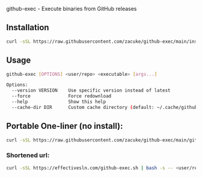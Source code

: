 

github-exec - Execute binaries from GitHub releases

## Installation
```bash
curl -sSL https://raw.githubusercontent.com/zacuke/github-exec/main/install.sh | bash
```

## Usage
```bash
github-exec [OPTIONS] <user/repo> <executable> [args...]

Options:
  --version VERSION    Use specific version instead of latest
  --force              Force redownload
  --help               Show this help
  --cache-dir DIR      Custom cache directory (default: ~/.cache/github-exec)

```

## Portable One-liner (no install):
```bash
curl -sSL https://raw.githubusercontent.com/zacuke/github-exec/main/github-exec.sh | bash -s -- <user/repo> <executable> [args...]
```
### Shortened url:
```bash
curl -sSL https://effectivesln.com/github-exec.sh | bash -s -- <user/repo> <executable> [args...]
```
 